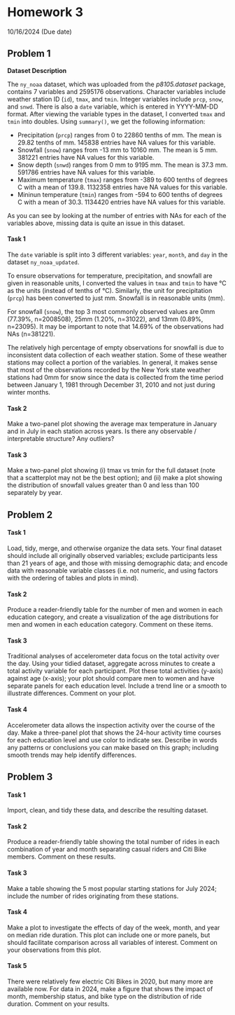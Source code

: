 Homework 3
================
10/16/2024 (Due date)

## Problem 1

**Dataset Description**

The `ny_noaa` dataset, which was uploaded from the *p8105.dataset*
package, contains 7 variables and 2595176 observations. Character
variables include weather station ID (`id`), `tmax`, and `tmin`. Integer
variables include `prcp`, `snow`, and `snwd`. There is also a `date`
variable, which is entered in YYYY-MM-DD format. After viewing the
variable types in the dataset, I converted `tmax` and `tmin` into
doubles. Using `summary()`, we get the following information:

- Precipitation (`prcp`) ranges from 0 to 22860 tenths of mm. The mean
  is 29.82 tenths of mm. 145838 entries have NA values for this
  variable.
- Snowfall (`snow`) ranges from -13 mm to 10160 mm. The mean is 5 mm.
  381221 entries have NA values for this variable.
- Snow depth (`snwd`) ranges from 0 mm to 9195 mm. The mean is 37.3 mm.
  591786 entries have NA values for this variable.
- Maximum temperature (`tmax`) ranges from -389 to 600 tenths of degrees
  C with a mean of 139.8. 1132358 entries have NA values for this
  variable.
- Mininun temperature (`tmin`) ranges from -594 to 600 tenths of degrees
  C with a mean of 30.3. 1134420 entries have NA values for this
  variable.

As you can see by looking at the number of entries with NAs for each of
the variables above, missing data is quite an issue in this dataset.

#### Task 1

The `date` variable is split into 3 different variables: `year`,
`month`, and `day` in the dataset `ny_noaa_updated`.

To ensure observations for temperature, precipitation, and snowfall are
given in reasonable units, I converted the values in `tmax` and `tmin`
to have °C as the units (instead of tenths of °C). Similarly, the unit
for precipitation (`prcp`) has been converted to just mm. Snowfall is in
reasonable units (mm).

For snowfall (`snow`), the top 3 most commonly observed values are 0mm
(77.39%, n=2008508), 25mm (1.20%, n=31022), and 13mm (0.89%, n=23095).
It may be important to note that 14.69% of the observations had NAs
(n=381221).

The relatively high percentage of empty observations for snowfall is due
to inconsistent data collection of each weather station. Some of these
weather stations may collect a portion of the variables. In general, it
makes sense that most of the observations recorded by the New York state
weather stations had 0mm for snow since the data is collected from the
time period between January 1, 1981 through December 31, 2010 and not
just during winter months.

#### Task 2

Make a two-panel plot showing the average max temperature in January and
in July in each station across years. Is there any observable /
interpretable structure? Any outliers?

#### Task 3

Make a two-panel plot showing (i) tmax vs tmin for the full dataset
(note that a scatterplot may not be the best option); and (ii) make a
plot showing the distribution of snowfall values greater than 0 and less
than 100 separately by year.

## Problem 2

#### Task 1

Load, tidy, merge, and otherwise organize the data sets. Your final
dataset should include all originally observed variables; exclude
participants less than 21 years of age, and those with missing
demographic data; and encode data with reasonable variable classes
(i.e. not numeric, and using factors with the ordering of tables and
plots in mind).

#### Task 2

Produce a reader-friendly table for the number of men and women in each
education category, and create a visualization of the age distributions
for men and women in each education category. Comment on these items.

#### Task 3

Traditional analyses of accelerometer data focus on the total activity
over the day. Using your tidied dataset, aggregate across minutes to
create a total activity variable for each participant. Plot these total
activities (y-axis) against age (x-axis); your plot should compare men
to women and have separate panels for each education level. Include a
trend line or a smooth to illustrate differences. Comment on your plot.

#### Task 4

Accelerometer data allows the inspection activity over the course of the
day. Make a three-panel plot that shows the 24-hour activity time
courses for each education level and use color to indicate sex. Describe
in words any patterns or conclusions you can make based on this graph;
including smooth trends may help identify differences.

## Problem 3

#### Task 1

Import, clean, and tidy these data, and describe the resulting dataset.

#### Task 2

Produce a reader-friendly table showing the total number of rides in
each combination of year and month separating casual riders and Citi
Bike members. Comment on these results.

#### Task 3

Make a table showing the 5 most popular starting stations for July 2024;
include the number of rides originating from these stations.

#### Task 4

Make a plot to investigate the effects of day of the week, month, and
year on median ride duration. This plot can include one or more panels,
but should facilitate comparison across all variables of interest.
Comment on your observations from this plot.

#### Task 5

There were relatively few electric Citi Bikes in 2020, but many more are
available now. For data in 2024, make a figure that shows the impact of
month, membership status, and bike type on the distribution of ride
duration. Comment on your results.
